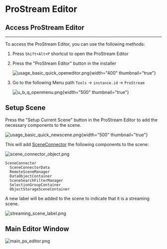 # ProStream Editor

## Access ProStream Editor

<snippet id="access_prostream_editor_id">

------

To access the ProStream Editor, you can use the following methods:

1. Press `Shift+Alt+P` shortcut to open the ProStream Editor

2. Press the "ProStream Editor" button in the installer

   ![usage_basic_quick_openeditor.png](usage_basic_quick_openeditor.png){width="400" thumbnail="true"}

3. Go to the following Menu path `Tools` -> `instance.id` -> `ProStream`

   ![u_b_q_openmenu.png](u_b_q_openmenu.png){width="500" thumbnail="true"}

</snippet>

## Setup Scene

<snippet id="prostream_editor_setup_id">

Press the "Setup Current Scene" button in the ProStream Editor to add the necessary components to the scene.

![usage_basic_quick_newscene.png](usage_basic_quick_newscene.png){width="500" thumbnail="true"}

This will add [SceneConnector](SceneConnector.md) the following components to the scene:

![scene_connector_object.png](scene_connector_object.png)

    SceneConnector
      SceneConnectorData
      RemoteSceneManager
      DataObjectContainer
      SceneSearchFilterManager
      SelectionGroupContainer
      ObjectStorageSceneContainer

A new label will be added to the scene to indicate that it is a streaming scene.

![streaming_scene_label.png](streaming_scene_label.png)


</snippet>


## Main Editor Window

<snippet id="prostream_editor_main_window">

![main_ps_editor.png](main_ps_editor.png)

</snippet>
